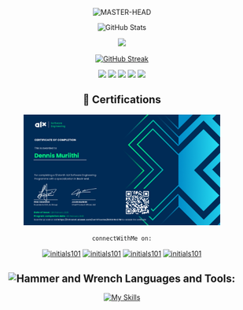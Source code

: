 
<div align="center">	

<div align="center">

![MASTER-HEAD](https://user-images.githubusercontent.com/74038190/213910845-af37a709-8995-40d6-be59-724526e3c3d7.gif)

 
  ![GitHub Stats](https://github-readme-stats.vercel.app/api?hide_title=false&hide_rank=false&show_icons=true&include_all_commits=true&count_private=true&disable_animations=false&theme=tokyonight&locale=en&hide_border=true&username=initials101)
 
 ![](http://github-profile-summary-cards.vercel.app/api/cards/most-commit-language?username=initials101&theme=shadow-green)


[![GitHub Streak](https://streak-stats.demolab.com?user=initials101&theme=shadow-green&border_radius=13.9&date_format=M%20j%5B%2C%20Y%5D)](https://git.io/streak-stats)  

 ![](http://github-profile-summary-cards.vercel.app/api/cards/profile-details?username=initials101&theme=tokyonight) 
 ![](http://github-profile-summary-cards.vercel.app/api/cards/repos-per-language?username=initials101&theme=tokyonight)
 ![](http://github-profile-summary-cards.vercel.app/api/cards/most-commit-language?username=initials101&theme=tokyonight)
 ![](http://github-profile-summary-cards.vercel.app/api/cards/stats?username=initials101&theme=tokyonight)
 ![](http://github-profile-summary-cards.vercel.app/api/cards/productive-time?username=initials101&theme=tokyonight&utcOffset=8)

</div>

<!-- ![](https://quotes-github-readme.vercel.app/api?type=horizontal&theme=tokyonight&border_radius=13) -->


## 🏅 Certifications
<p align="center">
  <img src="certifications/alx.png" alt="ALX Certificate" width="400"/>
</p>

`connectWithMe on:`
<p align="center">
<a href="https://x.com/initials101" target="blank"><img align="center" src="https://raw.githubusercontent.com/rahuldkjain/github-profile-readme-generator/master/src/images/icons/Social/twitter.svg" alt="initials101" height="30" width="40" /></a>
<a href="https://linkedin.com/in/initials101" target="blank"><img align="center" src="https://raw.githubusercontent.com/rahuldkjain/github-profile-readme-generator/master/src/images/icons/Social/linked-in-alt.svg" alt="initials101" height="30" width="40" /></a>
<a href="https://instagram.com/ni_murry" target="blank"><img align="center" src="https://raw.githubusercontent.com/rahuldkjain/github-profile-readme-generator/master/src/images/icons/Social/instagram.svg" alt="initials101" height="30" width="40" /></a>
<a href="https://www.leetcode.com/initials101" target="blank"><img align="center" src="https://raw.githubusercontent.com/rahuldkjain/github-profile-readme-generator/master/src/images/icons/Social/leet-code.svg" alt="initials101" height="30" width="40" /></a>
</p>

 ## <img src="https://raw.githubusercontent.com/Tarikul-Islam-Anik/Animated-Fluent-Emojis/master/Emojis/Objects/Hammer%20and%20Wrench.png" alt="Hammer and Wrench" width="30" height="30" /> **Languages and Tools:**  
[![My Skills](https://skillicons.dev/icons?i=html,css,tailwind,js,react,vite,python,django,next,expressjs,nodejs,mongodb,md,git,github,vscode,mysql,styledcomponents,postman,linux,vim,stackoverflow&perline=13)](#)


<!-- <a href="https://info.flagcounter.com/mMQM"><img src="https://s05.flagcounter.com/map/mMQM/size_s/txt_000000/border_CCCCCC/pageviews_0/viewers_0/flags_0/" alt="Flag Counter" border="0"></a> -->
